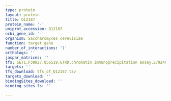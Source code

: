 ```yaml
---
type: protein
layout: protein
title: Q12187
protein_name: '-'
uniprot_accession: Q12187
ncbi_gene_id: '-'
organism: Saccharomyces cerevisiae
function: target gene
number_of_interactions: '1'
orthologs: ''
jaspar_matrices: ''
tfs: SET1,P38827,856519,GTRD,chromatin immunoprecipitation assay,27924024%5Buid%5D,No
targets: ''
tfs_download: tfs_of_Q12187.tsv
targets_download: ''
bindingSites_download: ''
binding_sites_ls: ''

---
```

